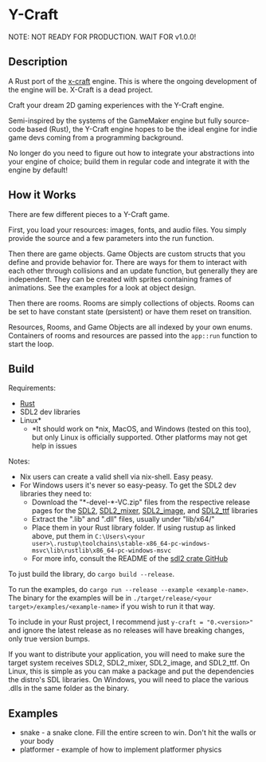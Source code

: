 # Y-Craft

NOTE: NOT READY FOR PRODUCTION. WAIT FOR v1.0.0!

## Description

A Rust port of the [x-craft](https://github.com/blueOkiris/x-craft/) engine. This is where the ongoing development of the engine will be. X-Craft is a dead project.

Craft your dream 2D gaming experiences with the Y-Craft engine.

Semi-inspired by the systems of the GameMaker engine but fully source-code based (Rust), the Y-Craft engine hopes to be the ideal engine for indie game devs coming from a programming background.

No longer do you need to figure out how to integrate your abstractions into your engine of choice; build them in regular code and integrate it with the engine by default!

## How it Works

There are few different pieces to a Y-Craft game.

First, you load your resources: images, fonts, and audio files. You simply provide the source and a few parameters into the run function.

Then there are game objects. Game Objects are custom structs that you define and provide behavior for. There are ways for them to interact with each other through collisions and an update function, but generally they are independent. They can be created with sprites containing frames of animations. See the examples for a look at object design.

Then there are rooms. Rooms are simply collections of objects. Rooms can be set to have constant state (persistent) or have them reset on transition.

Resources, Rooms, and Game Objects are all indexed by your own enums. Containers of rooms and resources are passed into the `app::run` function to start the loop.

## Build

Requirements:

- [Rust](https://rustup.rs/)
- SDL2 dev libraries
- Linux\*
   + \*It should work on \*nix, MacOS, and Windows (tested on this too), but only Linux is officially supported. Other platforms may not get help in issues

Notes:

- Nix users can create a valid shell via nix-shell. Easy peasy.
- For Windows users it's never so easy-peasy. To get the SDL2 dev libraries they need to:
   + Download the "\*-devel-\*-VC.zip" files from the respective release pages for the [SDL2](https://github.com/libsdl-org/SDL/releases), [SDL2_mixer](https://github.com/libsdl-org/SDL_mixer/releases), [SDL2_image](https://github.com/libsdl-org/SDL_mixer/releases), and [SDL2_ttf](https://github.com/libsdl-org/SDL_ttf/releases) libraries
   + Extract the ".lib" and ".dll" files, usually under "lib/x64/"
   + Place them in your Rust library folder. If using rustup as linked above, put them in `C:\Users\<your user>\.rustup\toolchains\stable-x86_64-pc-windows-msvc\lib\rustlib\x86_64-pc-windows-msvc`
   + For more info, consult the README of the [sdl2 crate GitHub](https://github.com/Rust-SDL2/rust-sdl2)

To just build the library, do `cargo build --release`.

To run the examples, do `cargo run --release --example <example-name>`. The binary for the examples will be in `./target/release/<your target>/examples/<example-name>` if you wish to run it that way.

To include in your Rust project, I recommend just `y-craft = "0.<version>"` and ignore the latest release as no releases will have breaking changes, only true version bumps.

If you want to distribute your application, you will need to make sure the target system receives SDL2, SDL2_mixer, SDL2_image, and SDL2_ttf. On Linux, this is simple as you can make a package and put the dependencies the distro's SDL libraries. On Windows, you will need to place the various .dlls in the same folder as the binary.

## Examples

- snake - a snake clone. Fill the entire screen to win. Don't hit the walls or your body
- platformer - example of how to implement platformer physics

